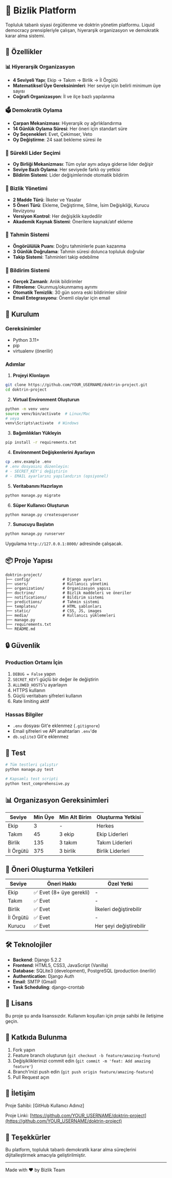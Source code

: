 # 📜 Bizlik Platform

Topluluk tabanlı siyasi örgütlenme ve doktrin yönetim platformu. Liquid democracy prensipleriyle çalışan, hiyerarşik organizasyon ve demokratik karar alma sistemi.

## 🎯 Özellikler

### 📊 Hiyerarşik Organizasyon
- **4 Seviyeli Yapı**: Ekip → Takım → Birlik → İl Örgütü
- **Matematiksel Üye Gereksinimleri**: Her seviye için belirli minimum üye sayısı
- **Coğrafi Organizasyon**: İl ve ilçe bazlı yapılanma

### 🗳️ Demokratik Oylama
- **Çarpan Mekanizması**: Hiyerarşik oy ağırlıklandırma
- **14 Günlük Oylama Süresi**: Her öneri için standart süre
- **Oy Seçenekleri**: Evet, Çekimser, Veto
- **Oy Değiştirme**: 24 saat bekleme süresi ile

### 👑 Sürekli Lider Seçimi
- **Oy Birliği Mekanizması**: Tüm oylar aynı adaya giderse lider değişir
- **Seviye Bazlı Oylama**: Her seviyede farklı oy yetkisi
- **Bildirim Sistemi**: Lider değişimlerinde otomatik bildirim

### 📝 Bizlik Yönetimi
- **2 Madde Türü**: İlkeler ve Yasalar
- **5 Öneri Türü**: Ekleme, Değiştirme, Silme, İsim Değişikliği, Kurucu Revizyonu
- **Versiyon Kontrol**: Her değişiklik kaydedilir
- **Akademik Kaynak Sistemi**: Önerilere kaynak/atıf ekleme

### 🔮 Tahmin Sistemi
- **Öngörülülük Puanı**: Doğru tahminlerle puan kazanma
- **3 Günlük Doğrulama**: Tahmin süresi dolunca topluluk doğrular
- **Takip Sistemi**: Tahminleri takip edebilme

### 🔔 Bildirim Sistemi
- **Gerçek Zamanlı**: Anlık bildirimler
- **Filtreleme**: Okunmuş/okunmamış ayrımı
- **Otomatik Temizlik**: 30 gün sonra eski bildirimler silinir
- **Email Entegrasyonu**: Önemli olaylar için email

## 🚀 Kurulum

### Gereksinimler
- Python 3.11+
- pip
- virtualenv (önerilir)

### Adımlar

1. **Projeyi Klonlayın**
```bash
git clone https://github.com/YOUR_USERNAME/doktrin-project.git
cd doktrin-project
```

2. **Virtual Environment Oluşturun**
```bash
python -m venv venv
source venv/bin/activate  # Linux/Mac
# veya
venv\Scripts\activate  # Windows
```

3. **Bağımlılıkları Yükleyin**
```bash
pip install -r requirements.txt
```

4. **Environment Değişkenlerini Ayarlayın**
```bash
cp .env.example .env
# .env dosyasını düzenleyin:
# - SECRET_KEY'i değiştirin
# - EMAIL ayarlarını yapılandırın (opsiyonel)
```

5. **Veritabanını Hazırlayın**
```bash
python manage.py migrate
```

6. **Süper Kullanıcı Oluşturun**
```bash
python manage.py createsuperuser
```

7. **Sunucuyu Başlatın**
```bash
python manage.py runserver
```

Uygulama `http://127.0.0.1:8000/` adresinde çalışacak.

## 📦 Proje Yapısı

```
doktrin-project/
├── config/              # Django ayarları
├── users/               # Kullanıcı yönetimi
├── organization/        # Organizasyon yapısı
├── doctrine/            # Bizlik maddeleri ve öneriler
├── notifications/       # Bildirim sistemi
├── predictions/         # Tahmin sistemi
├── templates/           # HTML şablonları
├── static/              # CSS, JS, images
├── media/               # Kullanıcı yüklemeleri
├── manage.py
├── requirements.txt
└── README.md
```

## 🔒 Güvenlik

### Production Ortamı İçin
1. `DEBUG = False` yapın
2. `SECRET_KEY`'i güçlü bir değer ile değiştirin
3. `ALLOWED_HOSTS`'u ayarlayın
4. HTTPS kullanın
5. Güçlü veritabanı şifreleri kullanın
6. Rate limiting aktif

### Hassas Bilgiler
- `.env` dosyası Git'e eklenmez (`.gitignore`)
- Email şifreleri ve API anahtarları `.env`'de
- `db.sqlite3` Git'e eklenmez

## 🧪 Test

```bash
# Tüm testleri çalıştır
python manage.py test

# Kapsamlı test scripti
python test_comprehensive.py
```

## 📊 Organizasyon Gereksinimleri

| Seviye | Min Üye | Min Alt Birim | Oluşturma Yetkisi |
|--------|---------|---------------|-------------------|
| Ekip | 3 | - | Herkes |
| Takım | 45 | 3 ekip | Ekip Liderleri |
| Birlik | 135 | 3 takım | Takım Liderleri |
| İl Örgütü | 375 | 3 birlik | Birlik Liderleri |

## 🎯 Öneri Oluşturma Yetkileri

| Seviye | Öneri Hakkı | Özel Yetki |
|--------|-------------|------------|
| Ekip | ✅ Evet (8+ üye gerekli) | - |
| Takım | ✅ Evet | - |
| Birlik | ✅ Evet | İlkeleri değiştirebilir |
| İl Örgütü | ✅ Evet | - |
| Kurucu | ✅ Evet | Her şeyi değiştirebilir |

## 🛠️ Teknolojiler

- **Backend**: Django 5.2.2
- **Frontend**: HTML5, CSS3, JavaScript (Vanilla)
- **Database**: SQLite3 (development), PostgreSQL (production önerilir)
- **Authentication**: Django Auth
- **Email**: SMTP (Gmail)
- **Task Scheduling**: django-crontab

## 📝 Lisans

Bu proje şu anda lisanssızdır. Kullanım koşulları için proje sahibi ile iletişime geçin.

## 👥 Katkıda Bulunma

1. Fork yapın
2. Feature branch oluşturun (`git checkout -b feature/amazing-feature`)
3. Değişikliklerinizi commit edin (`git commit -m 'feat: Add amazing feature'`)
4. Branch'inizi push edin (`git push origin feature/amazing-feature`)
5. Pull Request açın

## 📧 İletişim

Proje Sahibi: [GitHub Kullanıcı Adınız]

Proje Linki: [https://github.com/YOUR_USERNAME/doktrin-project](https://github.com/YOUR_USERNAME/doktrin-project)

## 🙏 Teşekkürler

Bu platform, topluluk tabanlı demokratik karar alma süreçlerini dijitalleştirmek amacıyla geliştirilmiştir.

---

Made with ❤️ by Bizlik Team
